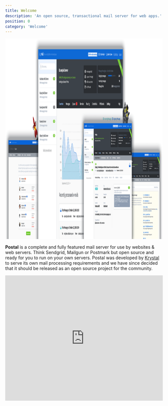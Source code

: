 ```yaml
---
title: Welcome
description: 'An open source, transactional mail server for web apps.'
position: 0
category: 'Welcome'
---
```

<img src="/screenshot.png" width="1280" height="640" alt=""/>

**Postal** is a complete and fully featured mail server for use by websites & web servers. Think Sendgrid, Mailgun or Postmark but open source and ready for you to run on your own servers. Postal was developed by [Krystal](https://k.io) to serve its own mail processing requirements and we have since decided that it should be released as an open source project for the community.

<iframe width="100%" height="400" style="margin-bottom:50px" src="https://www.youtube.com/embed/d1Lzw_Q_fJQ?controls=0" title="YouTube video player" frameborder="0" allow="accelerometer; autoplay; clipboard-write; encrypted-media; gyroscope; picture-in-picture" allowfullscreen></iframe>

